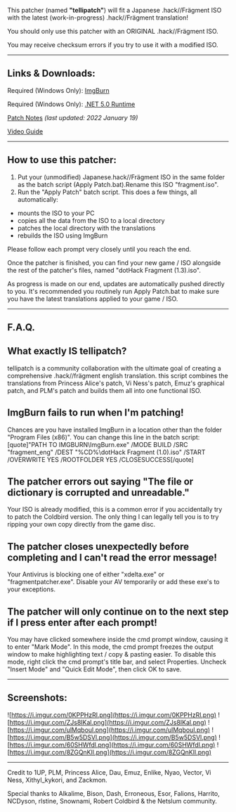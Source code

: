 This patcher (named **"tellipatch"**) will fit a Japanese .hack//Frägment ISO with the latest (work-in-progress) .hack//Frägment translation!

You should only use this patcher with an ORIGINAL .hack//Frägment ISO.

You may receive checksum errors if you try to use it with a modified ISO.

----------------------------------------------------------------

## **Links & Downloads:**

Required (Windows Only): [ImgBurn](https://www.imgburn.com/index.php?act=download)

Required (Windows Only): [.NET 5.0 Runtime](https://dotnet.microsoft.com/download)

[Patch Notes](https://zerobin.net/?344b60ffcc76151e#FLbf7PjvHy+lJHm45MiykdLsxApHPxZ7PkS4w49vOqI=) *(last updated: 2022 January 19)*

[Video Guide](https://www.youtube.com/watch?v=8yehreqjD0M)

----------------------------------------------------------------

## **How to use this patcher:**
1. Put your (unmodified) Japanese.hack//Frägment ISO in the same folder as the batch script (Apply Patch.bat).Rename this ISO "fragment.iso".
2. Run the "Apply Patch" batch script. This does a few things, all automatically:
- mounts the ISO to your PC
- copies all the data from the ISO to a local directory
- patches the local directory with the translations
- rebuilds the ISO using ImgBurn

Please follow each prompt very closely until you reach the end.

Once the patcher is finished, you can find your new game / ISO alongside the rest of the patcher's files, named "dotHack Fragment (1.3).iso".

As progress is made on our end, updates are automatically pushed directly to you. It's recommended you routinely run Apply Patch.bat to make sure you have the latest translations applied to your game / ISO.

----------------------------------------------------------------

## **F.A.Q.**
## **What exactly IS tellipatch?**
tellipatch is a community collaboration with the ultimate goal of creating a comprehensive .hack//frägment english translation. this script combines the translations from Princess Alice's patch, Vi Ness's patch, Emuz's graphical patch, and PLM's patch and builds them all into one functional ISO.

## **ImgBurn fails to run when I'm patching!**
Chances are you have installed ImgBurn in a location other than the folder "Program Files (x86)". You can change this line in the batch script:
[quote]"PATH TO IMGBURN\ImgBurn.exe" /MODE BUILD /SRC "fragment_eng\" /DEST "%CD%\dotHack Fragment (1.0).iso" /START /OVERWRITE YES /ROOTFOLDER YES /CLOSESUCCESS[/quote]

## **The patcher errors out saying "The file or dictionary is corrupted and unreadable."**
Your ISO is already modified, this is a common error if you accidentally try to patch the Coldbird version. The only thing I can legally tell you is to try ripping your own copy directly from the game disc.

## **The patcher closes unexpectedly before completing and I can't read the error message!**
Your Antivirus is blocking one of either "xdelta.exe" or "fragmentpatcher.exe". Disable your AV temporarily or add these exe's to your exceptions.

## **The patcher will only continue on to the next step if I press enter after each prompt!**
You may have clicked somewhere inside the cmd prompt window, causing it to enter "Mark Mode". In this mode, the cmd prompt freezes the output window to make highlighting text / copy & pasting easier. To disable this mode, right click the cmd prompt's title bar, and select Properties. Uncheck "Insert Mode" and "Quick Edit Mode", then click OK to save.

----------------------------------------------------------------

## **Screenshots:**

![https://i.imgur.com/0KPPHzRl.png](https://i.imgur.com/0KPPHzRl.png) ![https://i.imgur.com/ZJs8IKal.png](https://i.imgur.com/ZJs8IKal.png)
![https://i.imgur.com/ulMqboul.png](https://i.imgur.com/ulMqboul.png) ![https://i.imgur.com/B5w5DSVl.png](https://i.imgur.com/B5w5DSVl.png)
![https://i.imgur.com/60SHWfdl.png](https://i.imgur.com/60SHWfdl.png) ![https://i.imgur.com/8ZGQnKIl.png](https://i.imgur.com/8ZGQnKIl.png)


----------------------------------------------------------------

Credit to 1UP, PLM, Princess Alice, Dau, Emuz, Enlike, Nyao, Vector, Vi Ness, Xithyl_kykori, and Zackmon.

Special thanks to Alkalime, Bison, Dash, Erroneous, Esor, Falions, Harrito, NCDyson, rlstine, Snownami, Robert Coldbird & the Netslum community.
